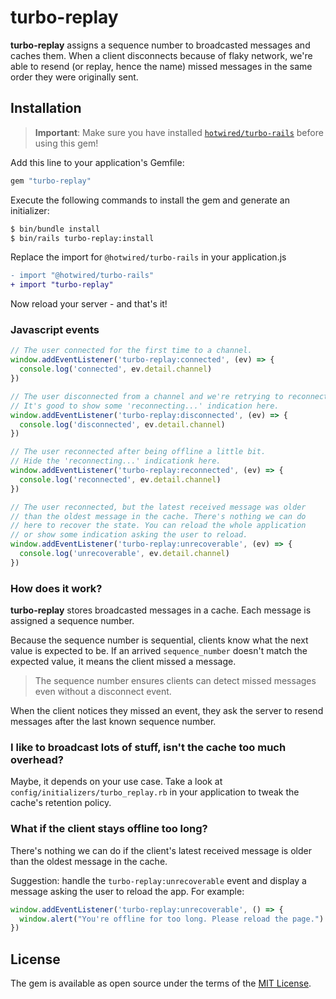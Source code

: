 # turbo-replay

**turbo-replay** assigns a sequence number to broadcasted messages and caches them. When a client 
disconnects because of flaky network, we're able to resend (or replay, hence the name) missed
messages in the same order they were originally sent.

## Installation

> **Important**: Make sure you have installed [`hotwired/turbo-rails`](https://github.com/hotwired/turbo-rails) before using this gem!

Add this line to your application's Gemfile:

```ruby
gem "turbo-replay"
```

Execute the following commands to install the gem and generate an initializer:

```bash
$ bin/bundle install
$ bin/rails turbo-replay:install
```

Replace the import for `@hotwired/turbo-rails` in your application.js

```diff
- import "@hotwired/turbo-rails"
+ import "turbo-replay"
```

Now reload your server - and that's it!

### Javascript events

```javascript
// The user connected for the first time to a channel.
window.addEventListener('turbo-replay:connected', (ev) => {
  console.log('connected', ev.detail.channel)
})

// The user disconnected from a channel and we're retrying to reconnect.
// It's good to show some 'reconnecting...' indication here.
window.addEventListener('turbo-replay:disconnected', (ev) => {
  console.log('disconnected', ev.detail.channel)
})

// The user reconnected after being offline a little bit.
// Hide the 'reconnecting...' indicationk here.
window.addEventListener('turbo-replay:reconnected', (ev) => {
  console.log('reconnected', ev.detail.channel)
})

// The user reconnected, but the latest received message was older
// than the oldest message in the cache. There's nothing we can do
// here to recover the state. You can reload the whole application
// or show some indication asking the user to reload.
window.addEventListener('turbo-replay:unrecoverable', (ev) => {
  console.log('unrecoverable', ev.detail.channel)
})
```

### How does it work?

**turbo-replay** stores broadcasted messages in a cache. Each message is assigned a sequence number.

Because the sequence number is sequential, clients know what the next value is expected to be.
If an arrived `sequence_number` doesn't match the expected value, it means the client missed a message.

> The sequence number ensures clients can detect missed messages even without a disconnect event.

When the client notices they missed an event, they ask the server to resend messages after the last known
sequence number.

### I like to broadcast lots of stuff, isn't the cache too much overhead?

Maybe, it depends on your use case. Take a look at `config/initializers/turbo_replay.rb` in your
application to tweak the cache's retention policy.

### What if the client stays offline too long?

There's nothing we can do if the client's latest received message is older than the oldest message in the cache.

Suggestion: handle the `turbo-replay:unrecoverable` event and display a message asking the user
to reload the app. For example:

```js
window.addEventListener('turbo-replay:unrecoverable', () => {
  window.alert("You're offline for too long. Please reload the page.")
})
```

## License
The gem is available as open source under the terms of the [MIT License](https://opensource.org/licenses/MIT).
